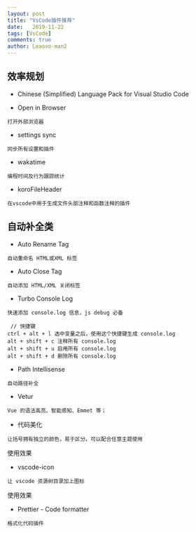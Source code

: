 ```yaml
---
layout: post
title: "VsCode插件推荐" 
date:   2019-11-22
tags: [VsCode]
comments: true
author: Leaovo-man2
---
```


## 效率规划

- Chinese (Simplified) Language Pack for Visual Studio Code

- Open in Browser
  
`打开外部浏览器`


- settings sync
  
`同步所有设置和插件`

- wakatime

`编程时间及行为跟踪统计`


- koroFileHeader

`在vscode中用于生成文件头部注释和函数注释的插件`


## 自动补全类

- Auto Rename Tag

`自动重命名 HTML或XML 标签`


- Auto Close Tag

`自动添加 HTML/XML 关闭标签`


- Turbo Console Log

`快速添加 console.log 信息，js debug 必备`

```
 // 快捷键
ctrl + alt + l 选中变量之后，使用这个快捷键生成 console.log
alt + shift + c 注释所有 console.log
alt + shift + u 启用所有 console.log
alt + shift + d 删除所有 console.log

```


- Path Intellisense

`自动路径补全`


- Vetur

`Vue 的语法高亮、智能感知、Emmet 等；`


- 代码美化

`让括号拥有独立的颜色，易于区分。可以配合任意主题使用`


使用效果



- vscode-icon

`让 vscode 资源树目录加上图标`



使用效果



- Prettier - Code formatter

`格式化代码插件`



